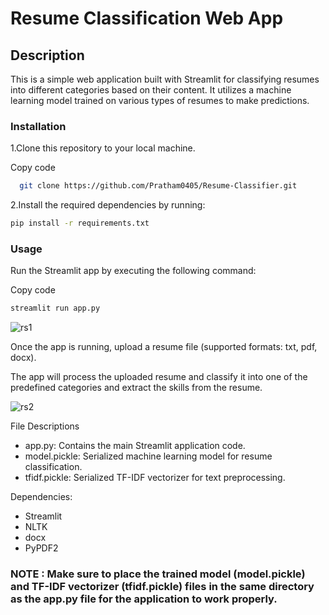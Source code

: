 # Resume Classification Web App
## Description
This is a simple web application built with Streamlit for classifying resumes into different categories based on their content. It utilizes a machine learning model trained on various types of resumes to make predictions.

### Installation
1.Clone this repository to your local machine.

Copy code
 ```sh
   git clone https://github.com/Pratham0405/Resume-Classifier.git
   ```
2.Install the required dependencies by running:

```sh
pip install -r requirements.txt
```

### Usage

Run the Streamlit app by executing the following command:


Copy code
```sh
streamlit run app.py
```
![rs1](https://github.com/Pratham0405/Resume-Classifier/assets/148319246/6f9328e6-9b26-48a9-8fe5-fd909dd9fd5e)




Once the app is running, upload a resume file (supported formats: txt, pdf, docx).

The app will process the uploaded resume and classify it into one of the predefined categories and extract the skills from the resume.


![rs2](https://github.com/Pratham0405/Resume-Classifier/assets/148319246/3d9009d9-e314-4822-9e3d-6b460a0d00f9)



File Descriptions
- app.py: Contains the main Streamlit application code.
- model.pickle: Serialized machine learning model for resume classification.
- tfidf.pickle: Serialized TF-IDF vectorizer for text preprocessing.

Dependencies: 
- Streamlit
- NLTK
- docx
- PyPDF2
  
  
### NOTE : Make sure to place the trained model (model.pickle) and TF-IDF vectorizer (tfidf.pickle) files in the same directory as the app.py file for the application to work properly.
